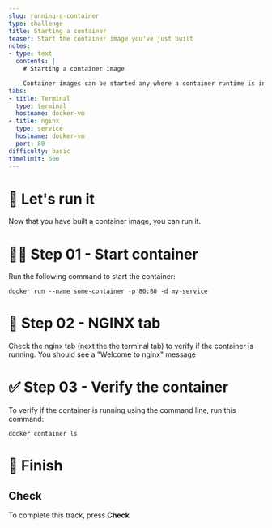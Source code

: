 ```yaml
---
slug: running-a-container
type: challenge
title: Starting a container
teaser: Start the container image you've just built
notes:
- type: text
  contents: |
    # Starting a container image

    Container images can be started any where a container runtime is installed.
tabs:
- title: Terminal
  type: terminal
  hostname: docker-vm
- title: nginx
  type: service
  hostname: docker-vm
  port: 80
difficulty: basic
timelimit: 600
---
```


🚀 Let's run it
===============

Now that you have built a container image, you can run it.

👨‍💻 Step 01 - Start container
============================

Run the following command to start the container:

```
docker run --name some-container -p 80:80 -d my-service
```

👀 Step 02 - NGINX tab
======================

Check the nginx tab (next the the terminal tab) to verify if the container is running.
You should see a "Welcome to nginx" message

✅ Step 03 - Verify the container
=================================

To verify if the container is running using the command line, run this command:

```
docker container ls
```

🏁 Finish
=========

## Check

To complete this track, press **Check**
